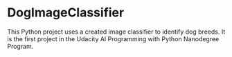 # DogImageClassifier

This Python project uses a created image classifier to identify dog breeds. It is the first project in the Udacity AI Programming with Python Nanodegree Program.
